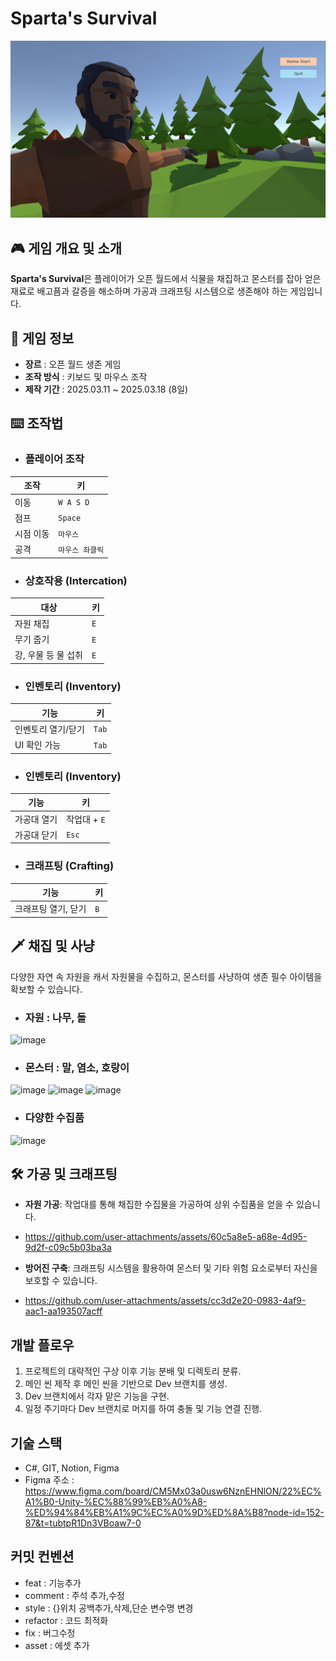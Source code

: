 # Sparta's Survival

![타이틀 씬](https://github.com/Toaaaa/3D-Survival/blob/main/startscene.PNG)

## 🎮 게임 개요 및 소개
**Sparta's Survival**은 플레이어가 오픈 월드에서 식물을 채집하고 몬스터를 잡아 얻은 재료로 배고픔과 갈증을 해소하며 가공과 크래프팅 시스템으로 생존해야 하는 게임입니다.


## 📌 게임 정보
- **장르** :  오픈 월드 생존 게임
- **조작 방식** : 키보드 및 마우스 조작
- **제작 기간** : 2025.03.11 ~ 2025.03.18 (8일)
  
## ⌨️ 조작법
- ### 플레이어 조작
| 조작 | 키 |
|------|----|
| 이동 | `W A S D` |
| 점프 | `Space` |
| 시점 이동 | `마우스` |
| 공격 | `마우스 좌클릭` |
- ### 상호작용 (Intercation)
| 대상 | 키 |
|------|----|
| 자원 채집 | `E` |
| 무기 줍기 | `E` |
| 강, 우물 등 물 섭취 | `E` |

- ### 인벤토리 (Inventory)
| 기능 | 키 |
|------|----|
| 인벤토리 열기/닫기 | `Tab` |
| UI 확인 가능 | `Tab` |

- ### 인벤토리 (Inventory)
| 기능 | 키 |
|------|----|
| 가공대 열기 | 작업대 +  `E` |
| 가공대 닫기 | `Esc` |

- ### 크래프팅 (Crafting)
| 기능 | 키 |
|------|----|
| 크래프팅 열기, 닫기 | `B` |

## 🗡️ 채집 및 사냥
   다양한 자연 속 자원을 캐서 자원물을 수집하고, 몬스터를 사냥하여 생존 필수 아이템을 확보할 수 있습니다.
  
  - ### 자원 : 나무, 돌  
  ![image](https://github.com/user-attachments/assets/0c394daa-6550-4182-8c5d-842c05187d5f)  

  - ### 몬스터 : 말, 염소, 호랑이  
  ![image](https://github.com/user-attachments/assets/bc07e2df-0f64-4c70-801a-ba9b4f872693)
  ![image](https://github.com/user-attachments/assets/68358609-5615-4eb0-8724-da30ce1b19b1)
  ![image](https://github.com/user-attachments/assets/f446afbb-85b9-4803-9435-5eae41ded71f)  
  
  - ### 다양한 수집품   
![image](https://github.com/user-attachments/assets/c7443b5d-a5c4-4933-a0c1-b9b320ea0297)


## 🛠 가공 및 크래프팅

- **자원 가공**: 작업대를 통해 채집한 수집물을 가공하여 상위 수집품을 얻을 수 있습니다.
- https://github.com/user-attachments/assets/60c5a8e5-a68e-4d95-9d2f-c09c5b03ba3a
  
- **방어진 구축**: 크래프팅 시스템을 활용하여 몬스터 및 기타 위험 요소로부터 자신을 보호할 수 있습니다.
- https://github.com/user-attachments/assets/cc3d2e20-0983-4af9-aac1-aa193507acff


## 개발 플로우
1. 프로젝트의 대략적인 구상 이후 기능 분배 및 디렉토리 분류.
2. 메인 씬 제작 후 메인 씬을 기반으로 Dev 브랜치를 생성.
3. Dev 브랜치에서 각자 맡은 기능을 구현.
4. 일정 주기마다 Dev 브랜치로 머지를 하여 충돌 및 기능 연결 진행.



## 기술 스택
- C#, GIT, Notion, Figma
- Figma 주소 : https://www.figma.com/board/CM5Mx03a0usw6NznEHNlON/22%EC%A1%B0-Unity-%EC%88%99%EB%A0%A8-%ED%94%84%EB%A1%9C%EC%A0%9D%ED%8A%B8?node-id=152-87&t=tubtpR1Dn3VBoaw7-0

  
## 커밋 컨벤션
+ feat : 기능추가
+ comment : 주석 추가,수정
+ style : {}위치 공백추가,삭제,단순 변수명 변경
+ refactor : 코드 최적화
+ fix : 버그수정
+ asset : 에셋 추가
